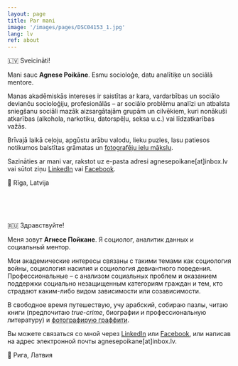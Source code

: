 ```yaml
---
layout: page
title: Par mani
image: '/images/pages/DSC04153_1.jpg'
lang: lv
ref: about
---
```


:latvia: Sveiсināti!

Mani sauc **Agnese Poikāne**. Esmu socioloģe, datu analītiķe un sociālā mentore. 

Manas akadēmiskās intereses ir saistītas ar kara, vardarbības un sociālo devianču socioloģiju, profesionālās – ar sociālo problēmu analīzi un atbalsta sniegšanu sociāli mazāk aizsargātajām grupām un cilvēkiem, kuri nonākuši atkarības (alkohola, narkotiku, datorspēļu, seksa u.c.) vai līdzatkarības važās.

Brīvajā laikā ceļoju, apgūstu arābu valodu, lieku puzles, lasu patiesos notikumos balstītas grāmatas un [fotografēju ielu mākslu](https://www.instagram.com/street.art.photographer/). 


Sazināties ar mani var, rakstot uz e-pasta adresi agnesepoikane[at]inbox.lv vai sūtot ziņu [LinkedIn](https://www.linkedin.com/in/agnese-poikane/) vai [Facebook](https://www.facebook.com/agnese.poikane/). 

:round_pushpin: Rīga, Latvija 


<br/>
<br/>
<br/>



:ru: Здравствуйте!

Меня зовут **Агнесе Пойкане**. Я социолог, аналитик данных и социальный ментор.

Мои академические интересы связаны с такими темами как социология войны, социология насилия и социология девиантного поведения. Профессиональные – с анализом социальных проблем и оказанием поддержки социально незащищенным категориям граждан и тем, кто страдают каким-либо видом зависимости или созависимости. 

В свободное время путешествую, учу арабский, собираю пазлы, читаю книги (предпочитаю *true-crime*, биографии и профессиональную литературу) и [фотографирую граффити](https://www.instagram.com/street.art.photographer/).

Вы можете связаться со мной через [LinkedIn](https://www.linkedin.com/in/agnese-poikane/) или [Facebook](https://www.facebook.com/agnese.poikane/), или написав на адрес электронной почты agnesepoikane[at]inbox.lv. 

:round_pushpin: Рига, Латвия
